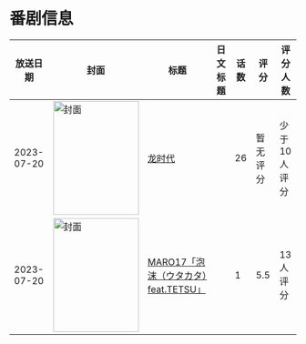 # 番剧信息

|放送日期|封面|标题|日文标题|话数|评分|评分人数|
|---|---|---|---|---|---|---|
|2023-07-20|<img src="//lain.bgm.tv/pic/cover/c/c7/fc/441806_kab9S.jpg" alt="封面" style="width:150px;height:200px;object-fit:cover;">|[龙时代](https://bangumi.tv/subject/441806)||26|暂无评分|少于10人评分|
|2023-07-20|<img src="//lain.bgm.tv/pic/cover/c/39/f7/446447_d4jza.jpg" alt="封面" style="width:150px;height:200px;object-fit:cover;">|[MARO17「泡沫（ウタカタ）feat.TETSU」](https://bangumi.tv/subject/446447)||1|5.5|13人评分|
